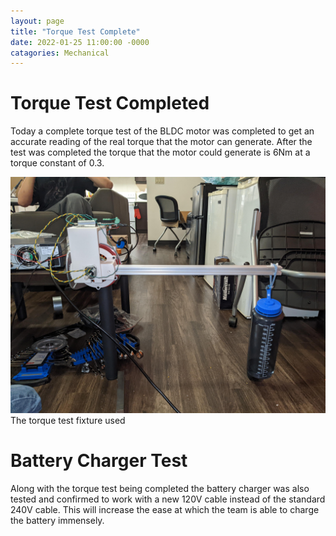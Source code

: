 ```yaml
---
layout: page
title: "Torque Test Complete"
date: 2022-01-25 11:00:00 -0000
catagories: Mechanical
---
```


# Torque Test Completed

Today a complete torque test of the BLDC motor was completed to get an accurate reading of the real torque that the motor can generate. After the test was completed the torque that the motor could generate is 6Nm at a torque constant of 0.3.

![Torque Test Setup](/assets/images/torque_test_setup.jpg "Torque Test Setup")
The torque test fixture used


# Battery Charger Test
Along with the torque test being completed the battery charger was also tested and confirmed to work with a new 120V cable instead of the standard 240V cable. This will increase the ease at which the team is able to charge the battery immensely.